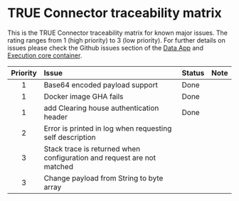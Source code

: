 # TRUE Connector traceability matrix

This is the TRUE Connector traceability matrix for known major issues. The rating ranges from 1 (high priority) to 3 (low priority). For further details on issues please check the Github issues section of the [Data App](https://github.com/Engineering-Research-and-Development/true-connector-basic_data_app/issues) and [Execution core container](https://github.com/Engineering-Research-and-Development/true-connector-execution_core_container/issues).

| Priority | Issue         | Status       | Note |
|:---:|:------------|:------------|:------------|
| 1 | Base64 encoded payload support | Done | |
| 1 | Docker image GHA fails | Done | |
| 1 | add Clearing house authentication header | Done | |
| 2 | Error is printed in log when requesting self description | | |
| 3 | Stack trace is returned when configuration and request are not matched | | |
| 3 | Change payload from String to byte array | | |
